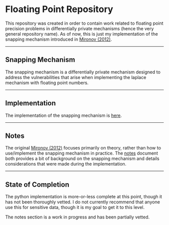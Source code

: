# Floating Point Repository
This repository was created in order to contain work related to floating point precision
problems in differentially private mechanisms (hence the very general repository name).
As of now, this is just my implementation
of the snapping mechanism introduced in [Mironov (2012)](http://citeseerx.ist.psu.edu/viewdoc/download?doi=10.1.1.366.5957&rep=rep1&type=pdf).

<hr>

## Snapping Mechanism
The snapping mechanism is a differentially private mechanism designed to address the vulnerabilities that arise when implementing the laplace mechanism
with floating point numbers.

<hr>

## Implementation
The implementation of the snapping mechanism is [here](./implementation/cc_snap.py).

<hr>

## Notes
The original [Mironov (2012)](http://citeseerx.ist.psu.edu/viewdoc/download?doi=10.1.1.366.5957&rep=rep1&type=pdf) focuses primarily on theory, rather than 
how to use/implement the snapping mechanism in practice. The [notes](./notes/snapping_implementation_notes.pdf) document both provides a bit of background 
on the snapping mechanism and details considerations that were made during the implementation.

<hr>

## State of Completion
The python implementation is more-or-less complete at this point, though it has not been thoroughly vetted. 
I do not currently recommend that anyone use this for sensitive data, though it is my goal to get it to this level.

The notes section is a work in progress and has been partially vetted.